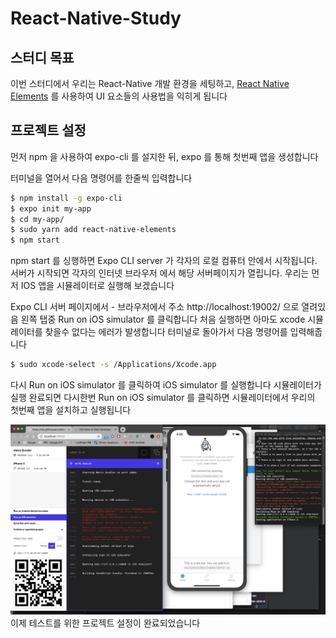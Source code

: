 # React-Native-Study
## 스터디 목표
이번 스터디에서 우리는 React-Native 개발 환경을 세팅하고, [React Native Elements](https://react-native-training.github.io/react-native-elements/) 를 사용하여 UI 요소들의 사용법을 익히게 됩니다

## 프로젝트 설정
먼저 npm 을 사용하여 expo-cli 를 설지한 뒤,
expo 를 통해 첫번째 앱을 생성합니다

터미널을 열어서 다음 명령어를 한줄씩 입력합니다
```sh
$ npm install -g expo-cli
$ expo init my-app
$ cd my-app/
$ sudo yarn add react-native-elements
$ npm start
```

npm start 를 싱행하면 Expo CLI server 가 각자의 로컬 컴퓨터 안에서 시작됩니다.
서버가 시작되면 각자의 인터넷 브라우저 에서 해당 서버페이지가 열립니다.
우리는 먼저 IOS 앱을 시뮬레이터로 실행해 보겠습니다

Expo CLI 서버 페이지에서 - 브라우저에서 주소 http://localhost:19002/ 으로 열려있음
왼쪽 탭중 Run on iOS simulator 를 클릭합니다
처음 실행하면 아마도 xcode 시뮬레이터를 찾을수 없다는 에러가 발생합니다
터미널로 돌아가서 다음 명령어를 입력해줍니다
``` sh
$ sudo xcode-select -s /Applications/Xcode.app
``` 

다시 Run on iOS simulator 를 클릭하여 iOS simulator 를 실행합니다
시뮬레이터가 실행 완료되면 다시한번 Run on iOS simulator 를 클릭하면 시뮬레이터에서 우리의 첫번째 앱을 설치하고 실행됩니다

<img src="https://github.com/yjsplay2002/React-Native-Study/blob/master/%E1%84%89%E1%85%B3%E1%84%8F%E1%85%B3%E1%84%85%E1%85%B5%E1%86%AB%E1%84%89%E1%85%A3%E1%86%BA%202019-05-19%20%E1%84%8B%E1%85%A9%E1%84%92%E1%85%AE%204.00.45.png">
이제 테스트를 위한 프로젝트 설정이 완료되었습니다
